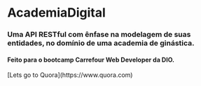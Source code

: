 # AcademiaDigital
<h3>Uma API RESTful com ênfase na modelagem de suas entidades, no domínio de uma academia de ginástica.</h3>
<h4>Feito para o bootcamp Carrefour Web Developer da DIO.</h4>
[Lets go to Quora](https://www.quora.com)
